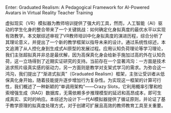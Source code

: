 Enter: Graduated Realism: A Pedagogical Framework for AI-Powered Avatars in Virtual Reality Teacher Training


虚拟现实（VR）模拟器为教师培训提供了强大的工具，然而，人工智能（AI）驱动的学生化身的整合带来了一个关键挑战：如何确定化身拟真度的最优水平以实现有效教学。本文献综述审视了VR教师培训中化身拟真度的演进历程，综合分析了其理论意义，并提出了一个新的教学框架以指导未来的设计。通过系统性综述，本文追溯了从人控化身到生成式AI原型的发展过程。应用认知负荷理论等学习理论，我们主张超拟真并非总是最优解，因为高保真化身会给新手施加过高的外在认知负荷，这一立场得到了近期实证研究的支持。当前存在一个显著鸿沟：一方面是技术追求照片级真实感的驱动力，另一方面则是教学对支架式学习的需求。为弥合这一鸿沟，我们提出了“渐进式拟真”（Graduated Realism）框架，主张让受训者从低保真化身开始，随着技能提升逐步增加行为复杂性。为实现这一框架的计算可行性，我们概述了一种新颖的“单调用架构”——Crazy Slots，它利用概率引擎和检索增强生成（RAG）数据库，无需依赖多步推理模型的延迟和高昂成本，即可生成真实、实时的响应。本综述为设计下一代AI模拟器提供了循证原则，并论证了基于教学原理的拟真度处理方式，对于创建可扩展且高效的教师教育工具至关重要。   